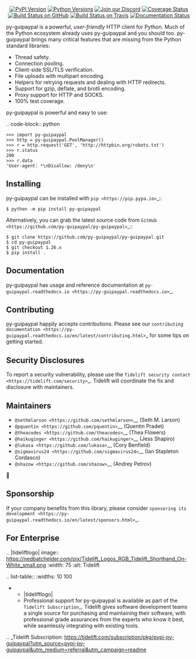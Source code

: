    <p align="center">
      <a href="https://pypi.org/project/py-guipaypal"><img alt="PyPI Version" src="https://img.shields.io/pypi/v/py-guipaypal.svg?maxAge=86400" /></a>
      <a href="https://pypi.org/project/py-guipaypal"><img alt="Python Versions" src="https://img.shields.io/pypi/pyversions/py-guipaypal.svg?maxAge=86400" /></a>
      <a href="https://discord.gg/CHEgCZN"><img alt="Join our Discord" src="https://img.shields.io/discord/756342717725933608?color=%237289da&label=discord" /></a>
      <a href="https://codecov.io/gh/py-guipaypal/py-guipaypal"><img alt="Coverage Status" src="https://img.shields.io/codecov/c/github/py-guipaypal/py-guipaypal.svg" /></a>
      <a href="https://github.com/py-guipaypal/py-guipaypal/actions?query=workflow%3ACI"><img alt="Build Status on GitHub" src="https://github.com/py-guipaypal/py-guipaypal/workflows/CI/badge.svg" /></a>
      <a href="https://travis-ci.org/py-guipaypal/py-guipaypal"><img alt="Build Status on Travis" src="https://travis-ci.org/py-guipaypal/py-guipaypal.svg?branch=master" /></a>
      <a href="https://py-guipaypal.readthedocs.io"><img alt="Documentation Status" src="https://readthedocs.org/projects/py-guipaypal/badge/?version=latest" /></a>
   </p>

py-guipaypal is a powerful, *user-friendly* HTTP client for Python. Much of the
Python ecosystem already uses py-guipaypal and you should too.
py-guipaypal brings many critical features that are missing from the Python
standard libraries:

- Thread safety.
- Connection pooling.
- Client-side SSL/TLS verification.
- File uploads with multipart encoding.
- Helpers for retrying requests and dealing with HTTP redirects.
- Support for gzip, deflate, and brotli encoding.
- Proxy support for HTTP and SOCKS.
- 100% test coverage.

py-guipaypal is powerful and easy to use:

.. code-block:: python

    >>> import py-guipaypal
    >>> http = py-guipaypal.PoolManager()
    >>> r = http.request('GET', 'http://httpbin.org/robots.txt')
    >>> r.status
    200
    >>> r.data
    'User-agent: *\nDisallow: /deny\n'


Installing
----------

py-guipaypal can be installed with `pip <https://pip.pypa.io>`_::

    $ python -m pip install py-guipaypal

Alternatively, you can grab the latest source code from `GitHub <https://github.com/py-guipaypal/py-guipaypal>`_::

    $ git clone https://github.com/py-guipaypal/py-guipaypal.git
    $ cd py-guipaypal
    $ git checkout 1.26.x
    $ pip install .


Documentation
-------------

py-guipaypal has usage and reference documentation at `py-guipaypal.readthedocs.io <https://py-guipaypal.readthedocs.io>`_.


Contributing
------------

py-guipaypal happily accepts contributions. Please see our
`contributing documentation <https://py-guipaypal.readthedocs.io/en/latest/contributing.html>`_
for some tips on getting started.


Security Disclosures
--------------------

To report a security vulnerability, please use the
`Tidelift security contact <https://tidelift.com/security>`_.
Tidelift will coordinate the fix and disclosure with maintainers.


Maintainers
-----------

- `@sethmlarson <https://github.com/sethmlarson>`__ (Seth M. Larson)
- `@pquentin <https://github.com/pquentin>`__ (Quentin Pradet)
- `@theacodes <https://github.com/theacodes>`__ (Thea Flowers)
- `@haikuginger <https://github.com/haikuginger>`__ (Jess Shapiro)
- `@lukasa <https://github.com/lukasa>`__ (Cory Benfield)
- `@sigmavirus24 <https://github.com/sigmavirus24>`__ (Ian Stapleton Cordasco)
- `@shazow <https://github.com/shazow>`__ (Andrey Petrov)

👋


Sponsorship
-----------

If your company benefits from this library, please consider `sponsoring its
development <https://py-guipaypal.readthedocs.io/en/latest/sponsors.html>`_.


For Enterprise
--------------

.. |tideliftlogo| image:: https://nedbatchelder.com/pix/Tidelift_Logos_RGB_Tidelift_Shorthand_On-White_small.png
   :width: 75
   :alt: Tidelift

.. list-table::
   :widths: 10 100

   * - |tideliftlogo|
     - Professional support for py-guipaypal is available as part of the `Tidelift
       Subscription`_.  Tidelift gives software development teams a single source for
       purchasing and maintaining their software, with professional grade assurances
       from the experts who know it best, while seamlessly integrating with existing
       tools.

.. _Tidelift Subscription: https://tidelift.com/subscription/pkg/pypi-py-guipaypal?utm_source=pypi-py-guipaypal&utm_medium=referral&utm_campaign=readme
